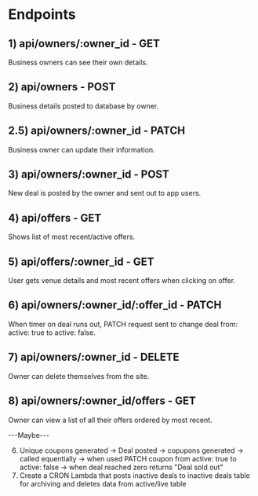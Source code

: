 # Endpoints

## 1) api/owners/:owner_id - GET

Business owners can see their own details.

## 2) api/owners - POST

Business details posted to database by owner.

## 2.5) api/owners/:owner_id - PATCH

Business owner can update their information.

## 3) api/owners/:owner_id - POST

New deal is posted by the owner and sent out to app users.

## 4) api/offers - GET

Shows list of most recent/active offers.

## 5) api/offers/:owner_id - GET

User gets venue details and most recent offers when clicking on offer.

## 6) api/owners/:owner_id/:offer_id - PATCH

When timer on deal runs out, PATCH request sent to change deal from: active: true to active: false.

## 7) api/owners/:owner_id - DELETE

Owner can delete themselves from the site.

## 8) api/owners/:owner_id/offers - GET

Owner can view a list of all their offers ordered by most recent.

---Maybe---

6. Unique coupons generated -> Deal posted -> copupons generated -> called equentially -> when used PATCH coupon from active: true to active: false -> when deal reached zero returns "Deal sold out"
7. Create a CRON Lambda that posts inactive deals to inactive deals table for archiving and deletes data from active/live table
